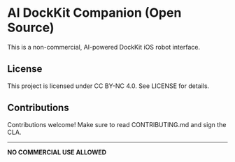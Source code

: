 # AI DockKit Companion (Open Source)

This is a non-commercial, AI-powered DockKit iOS robot interface.

## License
This project is licensed under CC BY-NC 4.0. See LICENSE for details.

## Contributions
Contributions welcome! Make sure to read CONTRIBUTING.md and sign the CLA.

---
**NO COMMERCIAL USE ALLOWED**
